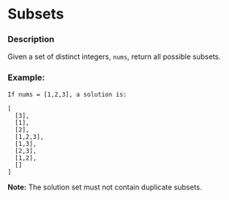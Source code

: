 # Subsets

### Description
Given a set of distinct integers, `nums`, return all possible subsets.

### Example:
```
If nums = [1,2,3], a solution is:

[
  [3],
  [1],
  [2],
  [1,2,3],
  [1,3],
  [2,3],
  [1,2],
  []
]
```

**Note:**
The solution set must not contain duplicate subsets.
